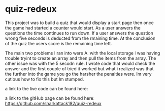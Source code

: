 # quiz-redeux

This project was to build a quiz that would display a start page then once the game had started a counter would start. As a user answers the questions the time continues to run down. If a user answers the question wrong five seconds is deducted from the rmaining time. At the conclusion of the quiz the users score is the remaining time left. 

The main two problems I ran into were A. with the local storage I was having trouble tryint to create an array and then pull the items from the array. The other issue was with the 5 secodn rule. I wrote code that would check the answer and the first couple of tried it worked but what i realized was that the further into the game you go the harsher the penalties were. Im very cutious how to fix this but Im stumped. 

a link to the live code can be found here: 

a link to the gitHub page can be found here: https://github.com/sharkattack182/quiz-redeux
